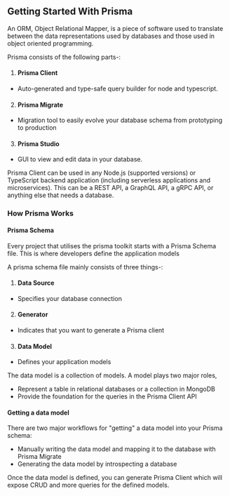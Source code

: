 ## Getting Started With Prisma

An ORM, Object Relational Mapper, is a piece of software used to translate between the data representations used by databases and those used in object oriented programming.

Prisma consists of the following parts-:

 1. #### Prisma Client
 - Auto-generated and type-safe query builder for node and typescript.

 2. #### Prisma Migrate
 - Migration tool to easily evolve your database schema from prototyping to production

 3. #### Prisma Studio
 - GUI to view and edit data in your database.

Prisma Client can be used in any Node.js (supported versions) or TypeScript backend application (including serverless applications and microservices). This can be a REST API, a GraphQL API, a gRPC API, or anything else that needs a database.

### How Prisma Works

#### Prisma Schema

Every project that utilises the prisma toolkit starts with a Prisma Schema file. This is where developers define the application models

A prisma schema file mainly consists of three things-:

 1. #### Data Source 
 - Specifies your database connection
 2. #### Generator
 - Indicates that you want to generate a Prisma client
 3. #### Data Model
 - Defines your application models

The data model is a collection of models. A model plays two major roles,

 - Represent a table in relational databases or a collection in MongoDB
 - Provide the foundation for the queries in the Prisma Client API

#### Getting a data model

There are two major workflows for "getting" a data model into your Prisma schema:

 - Manually writing the data model and mapping it to the database with Prisma Migrate
 - Generating the data model by introspecting a database

Once the data model is defined, you can generate Prisma Client which will expose CRUD and more queries for the defined models.